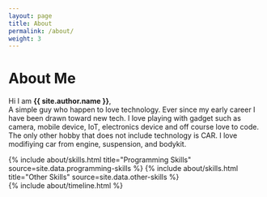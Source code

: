 ```yaml
---
layout: page
title: About
permalink: /about/
weight: 3
---
```


# **About Me**

Hi I am **{{ site.author.name }}**,<br>
A simple guy who happen to love technology. Ever since my early career I have been drawn toward new tech. I love playing with gadget such as camera, mobile device, IoT, electronics device and off course love to code. The only other hobby that does not include technology is CAR. I love modifiying car from engine, suspension, and bodykit.

<div class="row">
{% include about/skills.html title="Programming Skills" source=site.data.programming-skills %}
{% include about/skills.html title="Other Skills" source=site.data.other-skills %}
</div>

<div class="row">
{% include about/timeline.html %}
</div>